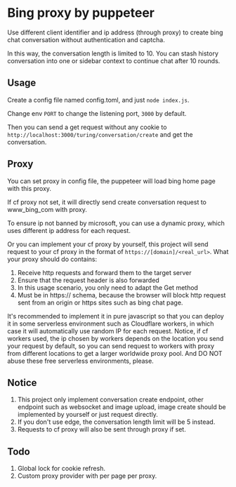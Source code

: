 # Bing proxy by puppeteer

Use different client identifier and ip address (through proxy) to create bing chat conversation without authentication and captcha.

In this way, the conversation length is limited to 10. You can stash history conversation into one or sidebar context to continue chat after 10 rounds. 

## Usage
Create a config file named config.toml, and just `node index.js`. 

Change env `PORT` to change the listening port, `3000` by default.

Then you can send a get request without any cookie to `http://localhost:3000/turing/conversation/create` and get the conversation.

## Proxy
You can set proxy in config file, the puppeteer will load bing home page with this proxy.

If cf proxy not set, it will directly send create conversation request to www_bing_com with proxy.

To ensure ip not banned by microsoft, you can use a dynamic proxy, which uses different ip address for each request. 

Or you can implement your cf proxy by yourself, this project will send request to your cf proxy in the format of `https://[domain]/<real_url>`. What your proxy should do contains: 
1. Receive http requests and forward them to the target server
2. Ensure that the request header is also forwarded
3. In this usage scenario, you only need to adapt the Get method
4. Must be in https:// schema, because the browser will block http request sent from an origin or https sites such as bing chat page. 

It's recommended to implement it in pure javascript so that you can deploy it in some serverless environment such as Cloudflare workers, in which case it will automatically use random IP for each request. Notice, if cf workers used, the ip chosen by workers depends on the location you send your request by default, so you can send request to workers with proxy from different locations to get a larger worldwide proxy pool. And DO NOT abuse these free serverless environments, please.

## Notice

1. This project only implement conversation create endpoint, other endpoint such as websocket and image upload, image create should be implemented by yourself or just request directly.
2. If you don't use edge, the conversation length limit will be 5 instead.
3. Requests to cf proxy will also be sent through proxy if set.

## Todo
1. Global lock for cookie refresh.
2. Custom proxy provider with per page per proxy.
